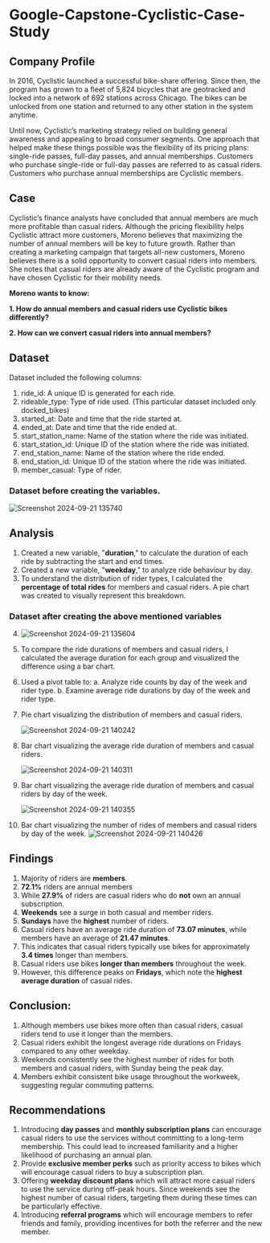 # Google-Capstone-Cyclistic-Case-Study

## Company Profile
In 2016, Cyclistic launched a successful bike-share offering. Since then, the program has grown to a fleet of 5,824 bicycles that are geotracked and locked into a network of 692 stations across Chicago. The bikes can be unlocked from one station and returned to any other station in the system anytime. 

Until now, Cyclistic’s marketing strategy relied on building general awareness and appealing to broad consumer segments. One approach that helped make these things possible was the flexibility of its pricing plans: single-ride passes, full-day passes, and annual memberships. Customers who purchase single-ride or full-day passes are referred to as casual riders. Customers who purchase annual memberships are Cyclistic members.


## Case
Cyclistic’s finance analysts have concluded that annual members are much more profitable than casual riders. Although the pricing flexibility helps Cyclistic attract more customers, Moreno believes that maximizing the number of annual members will be key to future growth. Rather than creating a marketing campaign that targets all-new customers, Moreno believes there is a solid opportunity to convert casual riders into members. She notes that casual riders are already aware of the Cyclistic program and have chosen Cyclistic for their mobility needs.

**Moreno wants to know:**

**1. How do annual members and casual riders use Cyclistic bikes differently?**

**2. How can we convert casual riders into annual members?**


## Dataset
Dataset included the following columns:
1. ride_id: A unique ID is generated for each ride.
2. rideable_type: Type of ride used. (This particular dataset included only docked_bikes)
3. started_at: Date and time that the ride started at.
4. ended_at: Date and time that the ride ended at.
5. start_station_name: Name of the station where the ride was initiated.
6. start_station_id: Unique ID of the station where the ride was initiated.
7. end_station_name: Name of the station where the ride ended.
8. end_station_id: Unique ID of the station where the ride was initiated.
9. member_casual: Type of rider.

### Dataset before creating the variables.
![Screenshot 2024-09-21 135740](https://github.com/user-attachments/assets/87f7a3ad-bb85-4446-8fbd-b9866f906d31)

## Analysis
1. Created a new variable, "**duration**," to calculate the duration of each ride by subtracting the start and end times.
2. Created a new variable, "**weekday**," to analyze ride behaviour by day.
3. To understand the distribution of rider types, I calculated the **percentage of total rides** for members and casual riders. A pie chart was created to visually represent this breakdown.

### Dataset after creating the above mentioned variables
4. ![Screenshot 2024-09-21 135604](https://github.com/user-attachments/assets/8c263e77-098f-4448-96eb-b8ba550bd272)

5. To compare the ride durations of members and casual riders, I calculated the average duration for each group and visualized the difference using a bar chart.
6. Used a pivot table to:
     a. Analyze ride counts by day of the week and rider type.
     b. Examine average ride durations by day of the week and rider type.
7. Pie chart visualizing the distribution of members and casual riders.
   
   ![Screenshot 2024-09-21 140242](https://github.com/user-attachments/assets/1273a500-5536-4ed9-a80d-1422513b9ea3)
9. Bar chart visualizing the average ride duration of members and casual riders.
    
    ![Screenshot 2024-09-21 140311](https://github.com/user-attachments/assets/f4234a1b-8eee-4307-bf40-6409a0fba66c)
11. Bar chart visualizing the average ride duration of members and casual riders by day of the week.
    
    ![Screenshot 2024-09-21 140355](https://github.com/user-attachments/assets/61bf906c-f37e-48d8-968f-98635cc30f1a)
13. Bar chart visualizing the number of rides of members and casual riders by day of the week.
    ![Screenshot 2024-09-21 140426](https://github.com/user-attachments/assets/09e92d75-37f9-48e8-bc3c-b36194a7fa09)





## Findings
1. Majority of riders are **members**.
2. **72.1%** riders are annual members
3. While **27.9%** of riders are casual riders who do **not** own an annual subscription.
4. **Weekends** see a surge in both casual and member riders.
5. **Sundays** have the **highest** number of riders.
6. Casual riders have an average ride duration of **73.07 minutes**, while members have an average of **21.47 minutes**.
7. This indicates that casual riders typically use bikes for approximately **3.4 times** longer than members.
8. Casual riders use bikes **longer than members** throughout the week.
9. However, this difference peaks on **Fridays**, which note the **highest average duration** of casual rides.


## Conclusion:
1. Although members use bikes more often than casual riders, casual riders tend to use it longer than the members.
2. Casual riders exhibit the longest average ride durations on Fridays compared to any other weekday.
3. Weekends consistently see the highest number of rides for both members and casual riders, with Sunday being the peak day.
4. Members exhibit consistent bike usage throughout the workweek, suggesting regular commuting patterns.


## Recommendations
1. Introducing **day passes** and **monthly subscription plans** can encourage casual riders to use the services without committing to a long-term membership. This could lead to increased familiarity and a higher likelihood of purchasing an annual plan.
2. Provide **exclusive member perks** such as priority access to bikes which will encourage casual riders to buy a subscription plan.
3. Offering **weekday discount plans** which will attract more casual riders to use the service during off-peak hours. Since weekends see the highest number of casual riders, targeting them during these times can be particularly effective.
4. Introducing **referral programs** which will encourage members to refer friends and family, providing incentives for both the referrer and the new member.

